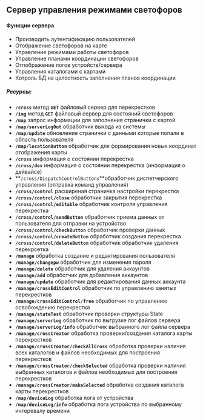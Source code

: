 ## Сервер управления режимами светофоров
#### Функции сервера
+ Производить аутентификацию пользователей
+ Отображение светофоров на карте
+ Управление режимами работы светофоров
+ Управление планами координации светофоров
+ Отпображение логов устройств/сервера
+ Управления каталогами с картами
+ Котроль БД на целостность заполнения планов координации


##### Ресурсы:
  + **`/cross`** метод **`GET`** файловый сервер для перекрестков 
  + **`/img`** метод **`GET`** файловый сервер для состояний светофоров
  + **`/map`** запрос информации для заполнения странички с картой
  + **`/map/serverLogOut`** обработчик выхода из системы
  + **`/map/update`** обновление странички с данными которые попали в область пользователя
  + **`/map/locationButton`** обработчик для формирования новых координат отображения карты
  + **`/cross`** информация о состоянии перекрестка
  + **`/cross/dev`** информация о состоянии перекрестка (информация о дейвайсе)
  + **`/cross/DispatchControlButtons`**обработчик диспетчерского управления (отправка команд управления)
  + **`/cross/control`** расширеная страничка настройки перекрестка
  + **`/cross/control/close`** обработчик закрытия перекрестка
  + **`/cross/control/editable`** обработчик контроля управления перекрестка
  + **`/cross/control/sendButton`** обработчик приема данных от пользователя для отправки на устройство
  + **`/cross/control/checkButton`** обработчик проверки данных
  + **`/cross/control/createButton`** обработчик создания перекрестка
  + **`/cross/control/deleteButton`** обработчик обработчик удаления перекрсетка
  + **`/manage`** обработка создание и редактирования пользователя
  + **`/manage/changepw`** обработчик для изменения пароля
  + **`/manage/delete`** обработчик для удаления аккаунтов
  + **`/manage/add`** обработчик для добавления аккаунтов
  + **`/manage/update`** обработчик для редактирования данных аккаунта
  + **`/manage/crossEditControl`** обработчик по управлению занятых перекрестков
  + **`/manage/crossEditControl/free`** обработчик по управлению освобождению перекрестка
  + **`/manage/stateTest`** обработчик проверки структуры State
  + **`/manage/serverLog`** обработчик по выгрузке лог файлов сервера
  + **`/manage/serverLog/info`** обработчик выбранного лог файла сервера
  + **`/manage/crossCreator`** обработка проверки/создания каталога карты перекрестков
  + **`/manage/crossCreator/checkAllCross`** обработка проверки наличия всех каталогов и файлов необходимых для построения перекрестков
  + **`/manage/crossCreator/checkSelected`** обработка проверки наличия выбранных каталогов и файлов необходимых для построения перекрестков
  + **`/manage/crossCreator/makeSelected`** обработка создания каталога карты перекрестков
  + **`/map/deviceLog`** обработка лога от устройства
  + **`/map/deviceLog/info`** обработка лога устройства по выбранному интеревалу времени
